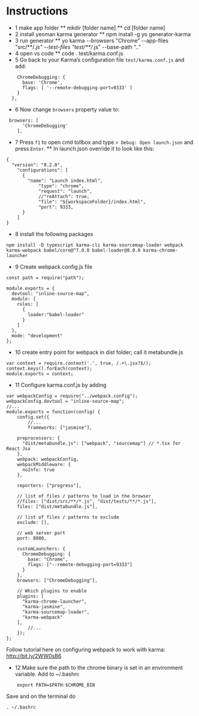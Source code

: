 # Instructions

- 1 make app folder
  ** mkdir [folder name]
  ** cd [folder name]
- 2 install yeoman karma generator
  \*\* npm install -g yo generator-karma
- 3 run generator
  ** yo karma --browsers "Chrome" --app-files "src/**/_.js" --test-files "test/\*\*/_.js" --base-path ".."
- 4 open vs code
  \*\* code . test/karma.conf.js
- 5 Go back to your Karma’s configuration file `test/karma.conf.js` and add:

```customLaunchers: {
    ChromeDebugging: {
      base: 'Chrome',
      flags: [ '--remote-debugging-port=9333' ]
    }
  },
```

- 6 Now change `browsers` property value to:

```
 browsers: [
      'ChromeDebugging'
    ],
```

- 7 Press `f1` to open cmd tollbox and type `> Debug: Open launch.json` and press `Enter`.
  \*\* In launch.json override it to look like this:

```
{
  "version": "0.2.0",
    "configurations": [
      {
        "name": "Launch index.html",
            "type": "chrome",
            "request": "launch",
            //"reAttach": true,
            "file": "${workspaceFolder}/index.html",
            "port": 9333,
      }
    ]
}
```

- 8 install the following packages

```
npm install -D typescript karma-cli karma-sourcemap-loader webpack karma-webpack babel/core@^7.0.0 babel-loader@8.0.0 karma-chrome-launcher
```
- 9 Create webpack.config.js file

```
const path = require("path");

module.exports = {
  devtool: "inline-source-map",
  module: {
    rules: [
      {
        loader:"babel-loader"
      }
    ]
  },
  mode: "development"
};
```
- 10 create entry point for webpack in dist folder; call it metabundle.js
```
var context = require.context('.', true, /.+\.jsx?$/);
context.keys().forEach(context);
module.exports = context;
```

- 11 Configure karma.conf.js by adding

```
var webpackConfig = require("../webpack.config");
webpackConfig.devtool = "inline-source-map";
//...
module.exports = function(config) {
    config.set({
        //...
        frameworks: ["jasmine"],

    preprocessors: {
      "dist/metabundle.js": ["webpack", "sourcemap"] // *.tsx for React Jsx
    },
    webpack: webpackConfig,
    webpackMiddleware: {
      noInfo: true
    },

    reporters: ["progress"],

    // list of files / patterns to load in the browser
    //files: ["dist/src/**/*.js", "dist/tests/**/*.js"],
    files: ["dist/metabundle.js"],

    // list of files / patterns to exclude
    exclude: [],

    // web server port
    port: 8080,

    customLaunchers: {
      ChromeDebugging: {
        base: "Chrome",
        flags: ["--remote-debugging-port=9333"]
      }
    },
    browsers: ["ChromeDebugging"],

    // Which plugins to enable
    plugins: [
      "karma-chrome-launcher",
      "karma-jasmine",
      "karma-sourcemap-loader",
      "karma-webpack"
    ],
        //...
    });
};
```
Follow tutorial here on configuring webpack to work with karma: http://bit.ly/2WW0sB6

- 12 Make sure the path to the chrome binary is set in an environment variable. Add to ~/.bashrc

```export CHROME_BIN = '/usr/bin/chromium-browser
    export PATH=$PATH:$CHROME_BIN
```
 Save and on the terminal do

```
. ~/.bashrc
```
